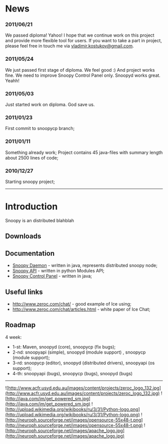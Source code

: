 

# News #
### 2011/06/21 ###
We passed diploma! Yahoo!
I hope that we continue work on this project and provide more flexible tool for users. If you want to take a part in project, please feel free in touch me via vladimir.kostukov@gmail.com.

### 2011/05/24 ###
We just passed first stage of diploma. We feel good :) And project works fine. We need to improve Snoopy Control Panel only. Snoopyd works great. Yeahh!


### 2011/05/03 ###
Just started work on diploma. God save us.

### 2011/01/23 ###
First commit to snoopycp branch;

### 2011/01/11 ###
Something already work; Project contains 45 java-files with summary length about 2500 lines of code;

### 2010/12/27 ###
Starting snoopy project;


---


# Introduction #

Snoopy is an distributed blahblah

## Downloads ##

## Documentation ##

  * [Snoopy Daemon](snoopyd.md) - written in java, represents distributed snoopy node;
  * [Snoopy API](snoopyapi.md) - written in python Modules API;
  * [Snoopy Control Panel](snoopycp.md) - written in java;


## Useful links ##

  * http://www.zeroc.com/chat/ - good example of Ice using;
  * http://www.zeroc.com/chat/articles.html - white paper of Ice Chat;

## Roadmap ##

4 week:

  * 1-st: Maven, snoopyd (core), snoopycp (fix bugs);
  * 2-nd: snoopyapi (simple), snoopyd (module support) , snoopycp (module support);
  * 3-rd: snoopycp (editor), snoopyd (distributed drivers), snoopyapi (os support);
  * 4-th: snoopyapi (bugs), snoopycp (bugs), snoopyd (bugs)


---


![http://www.acfr.usyd.edu.au/images/content/projects/zeroc_logo_132.jpg](http://www.acfr.usyd.edu.au/images/content/projects/zeroc_logo_132.jpg)
![http://java.com/im/get_powered_sm.jpg](http://java.com/im/get_powered_sm.jpg)
![http://upload.wikimedia.org/wikibooks/ru/3/31/Python-logo.png](http://upload.wikimedia.org/wikibooks/ru/3/31/Python-logo.png)
![http://neuroph.sourceforge.net/images/opensource-55x48-t.png](http://neuroph.sourceforge.net/images/opensource-55x48-t.png)
![http://neuroph.sourceforge.net/images/apache_logo.jpg](http://neuroph.sourceforge.net/images/apache_logo.jpg)

